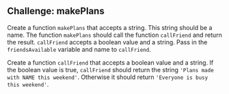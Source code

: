 ## Challenge: makePlans

Create a function `makePlans` that accepts a string. This string should be a name. The function `makePlans` should call the function `callFriend` and return the result. `callFriend` accepts a boolean value and a string. Pass in the `friendsAvailable` variable and name to `callFriend`.

Create a function `callFriend` that accepts a boolean value and a string. If the boolean value is true, `callFriend` should return the string `'Plans made with NAME this weekend'`. Otherwise it should return `'Everyone is busy this weekend'`.
